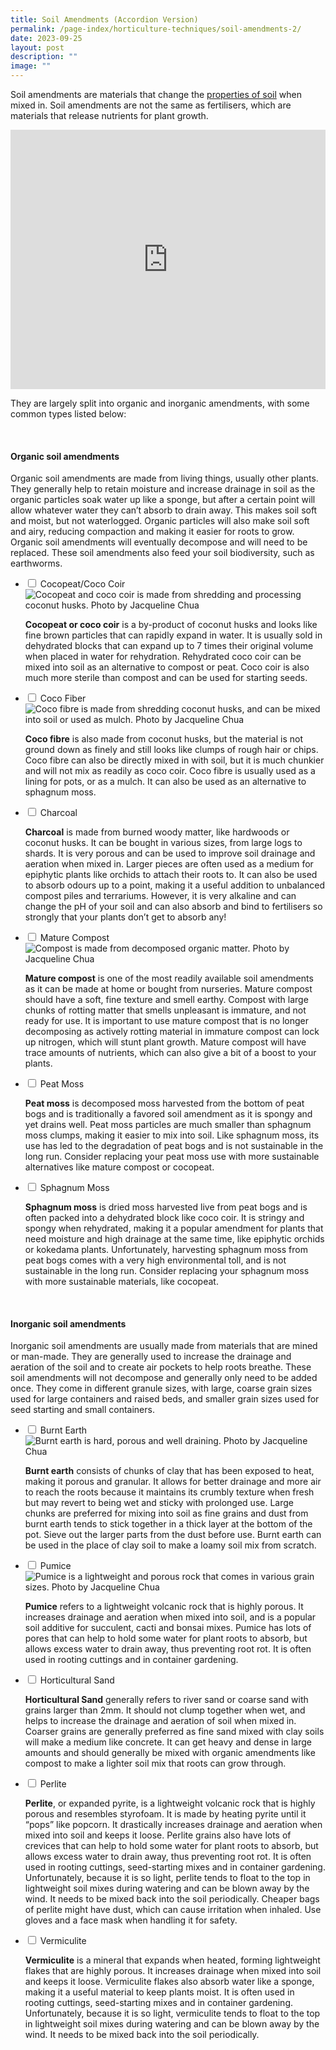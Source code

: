 ```yaml
---
title: Soil Amendments (Accordion Version)
permalink: /page-index/horticulture-techniques/soil-amendments-2/
date: 2023-09-25
layout: post
description: ""
image: ""
---
```

<section>
	<p>Soil amendments are materials that change the <a href="/page-index/horticulture-techniques/soil/">properties of soil</a> when mixed in. Soil amendments are not the same as fertilisers, which are materials that release nutrients for plant growth. </p>
	<iframe width="100%" height="415" src="https://www.youtube.com/embed/ZOMLfqymu5Q" title="YouTube video player" frameborder="0" allow="accelerometer; autoplay; clipboard-write; encrypted-media; gyroscope; picture-in-picture; web-share" allowfullscreen=""></iframe>	<br>
	<p>They are largely split into organic and inorganic amendments, with some common types listed below:</p>
	<br>
</section>

<section>
	<h4>Organic soil amendments</h4>
	<p>Organic soil amendments are made from living things, usually other plants. They generally help to retain moisture and increase drainage in soil as the organic particles soak water up like a sponge, but after a certain point will allow whatever water they can’t absorb to drain away. This makes soil soft and moist, but not waterlogged. Organic particles will also make soil soft and airy, reducing compaction and making it easier for roots to grow. Organic soil amendments will eventually decompose and will need to be replaced. These soil amendments also feed your soil biodiversity, such as earthworms.</p>
</section>

<ul class="jekyllcodex_accordion">
	<li><input type="checkbox" id="accordion1">
		<label for="accordion1">Cocopeat/Coco Coir</label><div>
		<img title="Cocopeat and coco coir is made from shredding and processing coconut husks. Photo by Jacqueline Chua" src="/images/Horti%20techniques/Soil_Amendment_Cocopeat.jpg">
		<p><b>Cocopeat or coco coir</b> is a by-product of coconut husks and looks like fine brown particles that can rapidly expand in water. It is usually sold in dehydrated blocks that can expand up to 7 times their original volume when placed in water for rehydration. Rehydrated coco coir can be mixed into soil as an alternative to compost or peat. Coco coir is also much more sterile than compost and can be used for starting seeds.</p>
	</div></li>
	<li><input type="checkbox" id="accordion2">
		<label for="accordion2">Coco Fiber</label><div>
		<img title="Coco fibre is made from shredding coconut husks, and can be mixed into soil or used as mulch. Photo by Jacqueline Chua" src="/images/Horti%20techniques/Mulch_JacChua%20(1).jpg">
		<p><b>Coco fibre</b> is also made from coconut husks, but the material is not ground down as finely and still looks like clumps of rough hair or chips. Coco fibre can also be directly mixed in with soil, but it is much chunkier and will not mix as readily as coco coir. Coco fibre is usually used as a lining for pots, or as a mulch. It can also be used as an alternative to sphagnum moss.</p>
	</div></li>
	<li><input type="checkbox" id="accordion3">
		<label for="accordion3">Charcoal</label><div>
		<p><b>Charcoal</b> is made from burned woody matter, like hardwoods or coconut husks. It can be bought in various sizes, from large logs to shards. It is very porous and can be used to improve soil drainage and aeration when mixed in. Larger pieces are often used as a medium for epiphytic plants like orchids to attach their roots to. It can also be used to absorb odours up to a point, making it a useful addition to unbalanced compost piles and terrariums. However, it is very alkaline and can change the pH of your soil and can also absorb and bind to fertilisers so strongly that your plants don’t get to absorb any!</p>
	</div></li>
	<li><input type="checkbox" id="accordion4">
		<label for="accordion4">Mature Compost</label><div>
		<img title="Compost is made from decomposed organic matter. Photo by Jacqueline Chua" src="/images/Horti%20techniques/Compost_Jacchua.jpg">
		<p><b>Mature compost</b> is one of the most readily available soil amendments as it can be made at home or bought from nurseries. Mature compost should have a soft, fine texture and smell earthy. Compost with large chunks of rotting matter that smells unpleasant is immature, and not ready for use. It is important to use mature compost that is no longer decomposing as actively rotting material in immature compost can lock up nitrogen, which will stunt plant growth. Mature compost will have trace amounts of nutrients, which can also give a bit of a boost to your plants.</p>
	</div></li>
	<li><input type="checkbox" id="accordion5">
		<label for="accordion5">Peat Moss</label><div>
		<p><b>Peat moss</b> is decomposed moss harvested from the bottom of peat bogs and is traditionally a favored soil amendment as it is spongy and yet drains well. Peat moss particles are much smaller than sphagnum moss clumps, making it easier to mix into soil. Like sphagnum moss, its use has led to the degradation of peat bogs and is not sustainable in the long run. Consider replacing your peat moss use with more sustainable alternatives like mature compost or cocopeat. </p>
	</div></li>
	<li><input type="checkbox" id="accordion6">
		<label for="accordion6">Sphagnum Moss</label><div>
		<p><b>Sphagnum moss</b> is dried moss harvested live from peat bogs and is often packed into a dehydrated block like coco coir. It is stringy and spongy when rehydrated, making it a popular amendment for plants that need moisture and high drainage at the same time, like epiphytic orchids or kokedama plants. Unfortunately, harvesting sphagnum moss from peat bogs comes with a very high environmental toll, and is not sustainable in the long run. Consider replacing your sphagnum moss with more sustainable materials, like cocopeat.</p>
	</div></li>
</ul>
<br>

<section>
	<h4>Inorganic soil amendments</h4>
	<p>Inorganic soil amendments are usually made from materials that are mined or man-made. They are generally used to increase the drainage and aeration of the soil and to create air pockets to help roots breathe. These soil amendments will not decompose and generally only need to be added once. They come in different granule sizes, with large, coarse grain sizes used for large containers and raised beds, and smaller grain sizes used for seed starting and small containers. </p>
</section>

<ul class="jekyllcodex_accordion">
	<li><input type="checkbox" id="accordion1">
		<label for="accordian1">Burnt Earth</label><div>
		<img title="Burnt earth is hard, porous and well draining. Photo by Jacqueline Chua" src="/images/Horti%20techniques/SoilAmendment_BurntEarth_Jacchua.jpg">
	<p><b>Burnt earth</b> consists of chunks of clay that has been exposed to heat, making it porous and granular. It allows for better drainage and more air to reach the roots because it maintains its crumbly texture when fresh but may revert to being wet and sticky with prolonged use. Large chunks are preferred for mixing into soil as fine grains and dust from burnt earth tends to stick together in a thick layer at the bottom of the pot. Sieve out the larger parts from the dust before use. Burnt earth can be used in the place of clay soil to make a loamy soil mix from scratch.</p>
	</div></li>
	<li><input type="checkbox" id="accordion2">
		<label for="accordion2">Pumice</label><div>
		<img title="Pumice is a lightweight and porous rock that comes in various grain sizes. Photo by Jacqueline Chua" src="/images/Horti%20techniques/SoilAmendment_Grit_Jacchua%20(4).jpg">
	<p><b>Pumice</b> refers to a lightweight volcanic rock that is highly porous. It increases drainage and aeration when mixed into soil, and is a popular soil additive for succulent, cacti and bonsai mixes. Pumice has lots of pores that can help to hold some water for plant roots to absorb, but allows excess water to drain away, thus preventing root rot. It is often used in rooting cuttings and in container gardening.</p>
	</div></li>
	<li><input type="checkbox" id="accordion3">
		<label for="accordion3">Horticultural Sand</label><div>
		<img title="" src="/images/Horti%20techniques/Soil_Sandy_Jacchua.jpg">
		<p><b>Horticultural Sand</b> generally refers to river sand or coarse sand with grains larger than 2mm. It should not clump together when wet, and helps to increase the drainage and aeration of soil when mixed in. Coarser grains are generally preferred as fine sand mixed with clay soils will make a medium like concrete.  It can get heavy and dense in large amounts and should generally be mixed with organic amendments like compost to make a lighter soil mix that roots can grow through. </p>
		</div></li>
		<li><input type="checkbox" id="accordion4">
			<label for="accordion4">Perlite</label><div>
			<p><b>Perlite</b>, or expanded pyrite, is a lightweight volcanic rock that is highly porous and resembles styrofoam. It is made by heating pyrite until it “pops” like popcorn. It drastically increases drainage and aeration when mixed into soil and keeps it loose. Perlite grains also have lots of crevices that can help to hold some water for plant roots to absorb, but allows excess water to drain away, thus preventing root rot. It is often used in rooting cuttings, seed-starting mixes and in container gardening. Unfortunately, because it is so light, perlite tends to float to the top in lightweight soil mixes during watering and can be blown away by the wind. It needs to be mixed back into the soil periodically. Cheaper bags of perlite might have dust, which can cause irritation when inhaled. Use gloves and a face mask when handling it for safety.</p>
	</div></li>
	<li><input type="checkbox" id="accordion5">
		<label for="accordion5">Vermiculite</label><div>
		<p><b>Vermiculite</b> is a mineral that expands when heated, forming lightweight flakes that are highly porous. It increases drainage when mixed into soil and keeps it loose. Vermiculite flakes also absorb water like a sponge, making it a useful material to keep plants moist. It is often used in rooting cuttings, seed-starting mixes and in container gardening. Unfortunately, because it is so light, vermiculite tends to float to the top in lightweight soil mixes during watering and can be blown away by the wind. It needs to be mixed back into the soil periodically.</p>
	</div></li>
</ul>